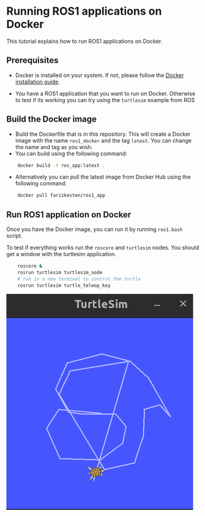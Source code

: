 # Running ROS1 applications on Docker

This tutorial explains how to run ROS1 applications on Docker.

## Prerequisites
- Docker is installed on your system. If not, please follow the [Docker installation guide](https://docs.docker.com/engine/installation/).

- You have a ROS1 application that you want to run on Docker. Otherwise to test if its working you can try using the `turtlesim` example from ROS


## Build the Docker image
- Build the Dockerfile that is in this repository. This will create a Docker image with the name `ros1_docker` and the tag `latest`. You can change the name and tag as you wish.
- You can build using the following command:

```bash
    docker build -t ros_app:latest .
```
- Alternatively you can pull the latest image from Docker Hub using the following command:

```bash
    docker pull farizkesten/ros1_app
```


## Run ROS1 application on Docker
Once you have the Docker image, you can run it by running `ros1.bash` script.

To test if everything works run the `roscore` and `turtlesim` nodes. You should get a window with the turtlesim application.

```bash
    roscore &
    rosrun turtlesim turtlesim_node
    # run in a new terminal to control the turtle
    rosrun turtlesim turtle_teleop_key
```

![Alt text](images/turtlesim.png)